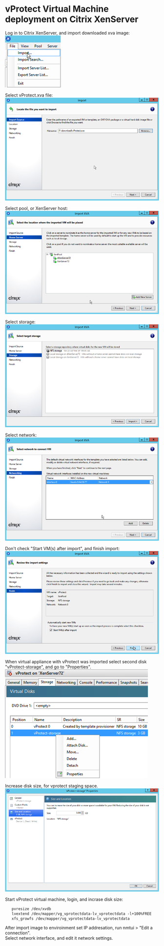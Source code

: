 # vProtect Virtual Machine deployment on Citrix XenServer

Log in to Citrix XenServer, and import downloaded xva image:  
![](../.gitbook/assets/images_citrix_01.png)

Select vProtect.xva file:  
![](../.gitbook/assets/images_citrix_02.png)

Select pool, or XenServer host:  
![](../.gitbook/assets/images_citrix_03.png)

Select storage:  
![](../.gitbook/assets/images_citrix_04.png)

Select network:  
![](../.gitbook/assets/images_citrix_05.png)

Don't check "Start VM\(s\) after import", and finish import:  
![](../.gitbook/assets/images_citrix_06.png)

When virtual appliance with vProtect was imported select second disk "vProtect-storage", and go to "Properties".  
![](../.gitbook/assets/images_citrix_07.png)

Increase disk size, for vprotect staging space.  
![](../.gitbook/assets/images_citrix_08.png)

Start vProtect virtual machine, login, and incrase disk size:

```text
   pvresize /dev/xvdb
   lvextend /dev/mapper/vg_vprotectdata-lv_vprotectdata -l+100%FREE
   xfs_growfs /dev/mapper/vg_vprotectdata-lv_vprotectdata
```

After import image to enviroinment set IP addresation, run nmtui &gt; "Edit a connection".  
Select network interface, and edit it network settings.

